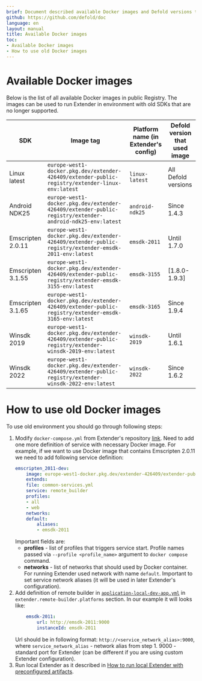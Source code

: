 ```yaml
---
brief: Document described available Docker images and Defold versions that used it
github: https://github.com/defold/doc
language: en
layout: manual
title: Available Docker images
toc:
- Available Docker images
- How to use old Docker images
---
```


# Available Docker images
Below is the list of all available Docker images in public Registry. The images can be used to run Extender in environment with old SDKs that are no longer supported.

|SDK               |Image tag                                                                                                |Platform name (in Extender's config) |Defold version that used image |
|------------------|---------------------------------------------------------------------------------------------------------|-------------------------------------|-------------------------------|
|Linux latest      |`europe-west1-docker.pkg.dev/extender-426409/extender-public-registry/extender-linux-env:latest`         |`linux-latest`                       |All Defold versions            |
|Android NDK25     |`europe-west1-docker.pkg.dev/extender-426409/extender-public-registry/extender-android-ndk25-env:latest` |`android-ndk25`                      |Since 1.4.3                    |
|Emscripten 2.0.11 |`europe-west1-docker.pkg.dev/extender-426409/extender-public-registry/extender-emsdk-2011-env:latest`    |`emsdk-2011`                         |Until 1.7.0                    |
|Emscripten 3.1.55 |`europe-west1-docker.pkg.dev/extender-426409/extender-public-registry/extender-emsdk-3155-env:latest`    |`emsdk-3155`                         |[1.8.0-1.9.3]                  |
|Emscripten 3.1.65 |`europe-west1-docker.pkg.dev/extender-426409/extender-public-registry/extender-emsdk-3165-env:latest`    |`emsdk-3165`                         |Since 1.9.4                    |
|Winsdk 2019       |`europe-west1-docker.pkg.dev/extender-426409/extender-public-registry/extender-winsdk-2019-env:latest`   |`winsdk-2019`                        |Until 1.6.1                    |
|Winsdk 2022       |`europe-west1-docker.pkg.dev/extender-426409/extender-public-registry/extender-winsdk-2022-env:latest`   |`winsdk-2022`                        |Since 1.6.2                    |

# How to use old Docker images
To use old environment you should go through following steps:
1. Modify `docker-compose.yml` from Extender's repository [link](https://github.com/defold/extender/blob/dev/server/docker/docker-compose.yml). Need to add one more definition of service with necessary Docker image. For example, if we want to use Docker image that contains Emscripten 2.0.11 we need to add following service definition:
    ```yml
    emscripten_2011-dev:
        image: europe-west1-docker.pkg.dev/extender-426409/extender-public-registry/extender-emsdk-2011-env:latest
        extends:
        file: common-services.yml
        service: remote_builder
        profiles:
        - all
        - web
        networks:
        default:
            aliases:
            - emsdk-2011
    ```
    Important fields are:
    * **profiles** - list of profiles that triggers service start. Profile names passed via `--profile <profile_name>` argument to `docker compose` command.
    * **networks** - list of networks that should used by Docker container. For running Extender used network with name `default`. Important to set service network aliases (it will be used in later Extender's configuration).
2. Add definition of remote builder in [`application-local-dev-app.yml`](https://github.com/defold/extender/blob/dev/server/configs/application-local-dev-app.yml) in `extender.remote-builder.platforms` section. In our example it will looks like:
    ```yml
        emsdk-2011:
            url: http://emsdk-2011:9000
            instanceId: emsdk-2011
    ```
    Url should be in following format: `http://<service_network_alias>:9000`, where `service_network_alias` - network alias from step 1. 9000 - standard port for Extender (can be different if you are using custom Extender configuration).
3. Run local Extender as it described in [How to run local Extender with preconfigured artifacts](/manuals/extender-local-setup#how-to-run-local-extender-with-preconfigured-artifacts).
